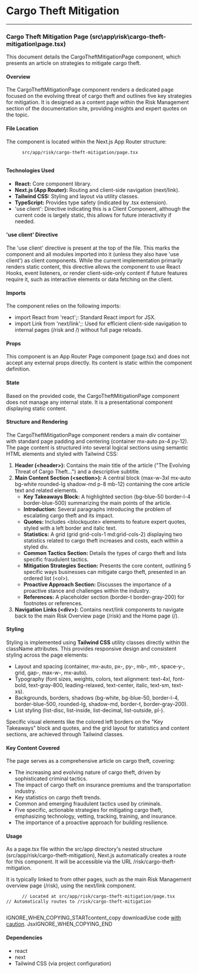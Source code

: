 # Cargo Theft Mitigation

***

### Cargo Theft Mitigation Page (src\app\risk\cargo-theft-mitigation\page.tsx)

This document details the CargoTheftMitigationPage component, which presents an article on strategies to mitigate cargo theft.

#### Overview

The CargoTheftMitigationPage component renders a dedicated page focused on the evolving threat of cargo theft and outlines five key strategies for mitigation. It is designed as a content page within the Risk Management section of the documentation site, providing insights and expert quotes on the topic.

#### File Location

The component is located within the Next.js App Router structure:

```
      src/app/risk/cargo-theft-mitigation/page.tsx
    
```

#### Technologies Used

* **React:** Core component library.
* **Next.js (App Router):** Routing and client-side navigation (next/link).
* **Tailwind CSS:** Styling and layout via utility classes.
* **TypeScript:** Provides type safety (indicated by .tsx extension).
* 'use client': Directive indicating this is a Client Component, although the current code is largely static, this allows for future interactivity if needed.

#### 'use client' Directive

The 'use client' directive is present at the top of the file. This marks the component and all modules imported into it (unless they also have 'use client') as client components. While the current implementation primarily renders static content, this directive allows the component to use React Hooks, event listeners, or render client-side-only content if future features require it, such as interactive elements or data fetching on the client.

#### Imports

The component relies on the following imports:

* import React from 'react';: Standard React import for JSX.
* import Link from 'next/link';: Used for efficient client-side navigation to internal pages (/risk and /) without full page reloads.

#### Props

This component is an App Router Page component (page.tsx) and does not accept any external props directly. Its content is static within the component definition.

#### State

Based on the provided code, the CargoTheftMitigationPage component does not manage any internal state. It is a presentational component displaying static content.

#### Structure and Rendering

The CargoTheftMitigationPage component renders a main div container with standard page padding and centering (container mx-auto px-4 py-12). The page content is structured into several logical sections using semantic HTML elements and styled with Tailwind CSS:

1. **Header (\<header>):** Contains the main title of the article ("The Evolving Threat of Cargo Theft...") and a descriptive subtitle.
2. **Main Content Section (\<section>):** A central block (max-w-3xl mx-auto bg-white rounded-lg shadow-md p-8 mb-12) containing the core article text and related elements.
   * **Key Takeaways Block:** A highlighted section (bg-blue-50 border-l-4 border-blue-500) summarizing the main points of the article.
   * **Introduction:** Several paragraphs introducing the problem of escalating cargo theft and its impact.
   * **Quotes:** Includes \<blockquote> elements to feature expert quotes, styled with a left border and italic text.
   * **Statistics:** A grid (grid grid-cols-1 md:grid-cols-2) displaying two statistics related to cargo theft increases and costs, each within a styled div.
   * **Common Tactics Section:** Details the types of cargo theft and lists specific fraudulent tactics.
   * **Mitigation Strategies Section:** Presents the core content, outlining 5 specific ways businesses can mitigate cargo theft, presented in an ordered list (\<ol>).
   * **Proactive Approach Section:** Discusses the importance of a proactive stance and challenges within the industry.
   * **References:** A placeholder section (border-t border-gray-200) for footnotes or references.
3. **Navigation Links (\<div>):** Contains next/link components to navigate back to the main Risk Overview page (/risk) and the Home page (/).

#### Styling

Styling is implemented using **Tailwind CSS** utility classes directly within the className attributes. This provides responsive design and consistent styling across the page elements:

* Layout and spacing (container, mx-auto, px-, py-, mb-, mt-, space-y-, grid, gap-, max-w-, mx-auto).
* Typography (font sizes, weights, colors, text alignment: text-4xl, font-bold, text-gray-800, leading-relaxed, text-center, italic, text-sm, text-xs).
* Backgrounds, borders, shadows (bg-white, bg-blue-50, border-l-4, border-blue-500, rounded-lg, shadow-md, border-t, border-gray-200).
* List styling (list-disc, list-inside, list-decimal, list-outside, pl-).

Specific visual elements like the colored left borders on the "Key Takeaways" block and quotes, and the grid layout for statistics and content sections, are achieved through Tailwind classes.

#### Key Content Covered

The page serves as a comprehensive article on cargo theft, covering:

* The increasing and evolving nature of cargo theft, driven by sophisticated criminal tactics.
* The impact of cargo theft on insurance premiums and the transportation industry.
* Key statistics on cargo theft trends.
* Common and emerging fraudulent tactics used by criminals.
* Five specific, actionable strategies for mitigating cargo theft, emphasizing technology, vetting, tracking, training, and insurance.
* The importance of a proactive approach for building resilience.

#### Usage

As a page.tsx file within the src/app directory's nested structure (src/app/risk/cargo-theft-mitigation), Next.js automatically creates a route for this component. It will be accessible via the URL /risk/cargo-theft-mitigation.

It is typically linked to from other pages, such as the main Risk Management overview page (/risk), using the next/link component.

```
      // Located at src/app/risk/cargo-theft-mitigation/page.tsx
// Automatically routes to /risk/cargo-theft-mitigation
    
```

IGNORE\_WHEN\_COPYING\_STARTcontent\_copy  downloadUse code [with caution](https://support.google.com/legal/answer/13505487). JsxIGNORE\_WHEN\_COPYING\_END

#### Dependencies

* react
* next
* Tailwind CSS (via project configuration)
